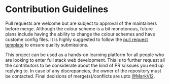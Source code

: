 # Contribution Guidelines

Pull requests are welcome but are subject to approval of the maintainers before merge. Although the colour scheme is a bit monotonous, future plans include having the ability to change the colour schemes and have custome config files. It is highly suggested to follow the [pull request template](https://docs.github.com/en/communities/using-templates-to-encourage-useful-issues-and-pull-requests/creating-a-pull-request-template-for-your-repository) to ensure quality submissions.

This project can be used as a hands-on learning platform for all people who are looking to enter full stack web development. This is to further request all the contributors to be considerate about the kind of PR's/issues you end up replying to. In case of any discrepancies, the owner of the repository must be contacted. Final decisions of merge(s)/conflicts are upto [@MarkVI2](https://github.com/MarkVI2).
